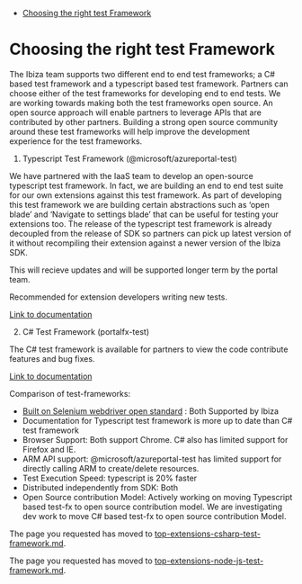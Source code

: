 * [Choosing the right test Framework](#choosing-the-right-test-framework)


<a name="choosing-the-right-test-framework"></a>
# Choosing the right test Framework

The Ibiza team supports two different end to end test frameworks; a C# based test framework and a typescript based test framework. Partners can choose either of the test frameworks for developing end to end tests. We are working towards making both the test frameworks open source. An open source approach will enable partners to leverage APIs that are contributed by other partners. Building a strong open source community around these test frameworks will help improve the development experience for the test frameworks.

1. Typescript Test Framework (@microsoft/azureportal-test)

We have partnered with the IaaS team to develop an open-source typescript test framework. In fact, we are building an end to end test suite for our own extensions against this test framework. As part of developing this test framework we are building certain abstractions such as ‘open blade’ and ‘Navigate to settings blade’ that can be useful for testing your extensions too. The release of the typescript test framework is already decoupled from the release of SDK so partners can pick up latest version of it without recompiling their extension against a newer version of the Ibiza SDK.

This will  recieve updates and will be supported longer term by the portal team.

Recommended for extension developers writing new tests.

[Link to documentation](top-extensions-node-js-test-framework.md)

2. C# Test Framework (portalfx-test)

The C# test framework is available for partners to view the code contribute features and bug fixes.

[Link to documentation](top-extensions-csharp-test-framework.md)

Comparison of test-frameworks:

- [Built on Selenium webdriver open standard](http://www.seleniumhq.org/projects/webdriver/) : Both Supported by Ibiza
- Documentation for Typescript test framework is more up to date than C# test framework
- Browser Support: Both support Chrome.  C# also has limited support for Firefox and IE.
- ARM API support:  @microsoft/azureportal-test has limited support for directly calling ARM to create/delete resources.
- Test Execution Speed: typescript is 20% faster
- Distributed independently from SDK: Both
- Open Source contribution Model: Actively working on moving Typescript based test-fx to open source contribution model. We are investigating dev work to move C# based test-fx to open source contribution Model.



The page you requested has moved to [top-extensions-csharp-test-framework.md](top-extensions-csharp-test-framework.md).


The page you requested has moved to [top-extensions-node-js-test-framework.md](top-extensions-node-js-test-framework.md).